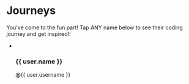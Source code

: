 # Journeys

You've come to the fun part! Tap ANY name below to see their coding journey and get inspired!!

<ul id="user-list">
  <li class="user-card" v-for="user in users" :key="user.username">
    <a :href="'#/journeys/' + user.username">
      <img
        class="user-card__image"
        :src="user.avatar"
        :alt="user.name + ' Profile Picture'"
      />
      <div class="user-card__info">
        <h3>{{ user.name }}</h3>
        <p>@{{ user.username }}</p>
      </div>
    </a>
  </li>
</ul>
